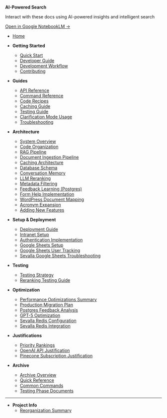 <!-- _sidebar.md -->

<div class="notebooklm-banner">
  <p><strong>AI-Powered Search</strong></p>
  <p>Interact with these docs using AI-powered insights and intelligent search</p>
  <a href="https://notebooklm.google.com/notebook/0a7489c0-3834-4aaf-9f36-68ef3e567699" target="_blank">Open in Google NotebookLM →</a>
</div>

* [Home](documentation/README.md)

* **Getting Started**
  * [Quick Start](documentation/guides/QUICK_START.md)
  * [Developer Guide](documentation/DEVELOPER_GUIDE.md)
  * [Development Workflow](documentation/guides/DEVELOPMENT_WORKFLOW.md)
  * [Contributing](documentation/guides/CONTRIBUTING.md)

* **Guides**
  * [API Reference](documentation/guides/API_REFERENCE.md)
  * [Command Reference](documentation/guides/COMMAND_REFERENCE.md)
  * [Code Recipes](documentation/guides/CODE_RECIPES.md)
  * [Caching Guide](documentation/guides/CACHING_GUIDE.md)
  * [Testing Guide](documentation/guides/TESTING_GUIDE.md)
  * [Clarification Mode Usage](documentation/guides/CLARIFICATION_MODE_USAGE.md)
  * [Troubleshooting](documentation/guides/TROUBLESHOOTING.md)

* **Architecture**
  * [System Overview](documentation/architecture/SYSTEM_OVERVIEW.md)
  * [Code Organization](documentation/architecture/CODE_ORGANIZATION.md)
  * [RAG Pipeline](documentation/architecture/RAG_PIPELINE.md)
  * [Document Ingestion Pipeline](documentation/architecture/DOCUMENT_INGESTION_PIPELINE.md)
  * [Caching Architecture](documentation/architecture/CACHING_ARCHITECTURE.md)
  * [Database Schema](documentation/architecture/DATABASE_SCHEMA.md)
  * [Conversation Memory](documentation/architecture/CONVERSATION_MEMORY.md)
  * [LLM Reranking](documentation/architecture/LLM_RERANKING.md)
  * [Metadata Filtering](documentation/architecture/METADATA_FILTERING.md)
  * [Feedback Learning (Postgres)](documentation/architecture/FEEDBACK_LEARNING_POSTGRES.md)
  * [Form Help Implementation](documentation/architecture/FORM_HELP_IMPLEMENTATION.md)
  * [WordPress Document Mapping](documentation/architecture/WORDPRESS_DOCUMENT_MAPPING.md)
  * [Acronym Expansion](documentation/architecture/ACRONYM_EXPANSION.md)
  * [Adding New Features](documentation/architecture/ADDING_NEW_FEATURES.md)

* **Setup & Deployment**
  * [Deployment Guide](documentation/setup/DEPLOYMENT.md)
  * [Intranet Setup](documentation/setup/INTRANET_SETUP.md)
  * [Authentication Implementation](documentation/setup/AUTH_IMPLEMENTATION.md)
  * [Google Sheets Setup](documentation/setup/GOOGLE_SHEETS_SETUP.md)
  * [Google Sheets User Tracking](documentation/setup/GOOGLE_SHEETS_USER_TRACKING.md)
  * [Sevalla Google Sheets Troubleshooting](documentation/setup/SEVALLA_GOOGLE_SHEETS_TROUBLESHOOTING.md)

* **Testing**
  * [Testing Strategy](documentation/testing/TESTING_STRATEGY.md)
  * [Reranking Testing Guide](documentation/testing/RERANKING_TESTING_GUIDE.md)

* **Optimization**
  * [Performance Optimizations Summary](documentation/optimization/PERFORMANCE_OPTIMIZATIONS_SUMMARY.md)
  * [Production Migration Plan](documentation/optimization/PRODUCTION_MIGRATION_PLAN.md)
  * [Postgres Feedback Analysis](documentation/optimization/POSTGRES_FEEDBACK_ANALYSIS.md)
  * [GPT-5 Optimization](documentation/optimization/GPT5_OPTIMIZATION.md)
  * [Sevalla Redis Configuration](documentation/optimization/SEVALLA_REDIS_CONFIG.md)
  * [Sevalla Redis Integration](documentation/optimization/SEVALLA_REDIS_INTEGRATION.md)

* **Justifications**
  * [Priority Rankings](documentation/justifications/PRIORITY_RANKINGS.md)
  * [OpenAI API Justification](documentation/justifications/OpenAI_API_Justification.md)
  * [Pinecone Subscription Justification](documentation/justifications/Pinecone_Subscription_Justification.md)

* **Archive**
  * [Archive Overview](documentation/archive/README.md)
  * [Quick Reference](documentation/archive/QUICK_REFERENCE.md)
  * [Common Commands](documentation/archive/COMMON_COMMANDS.md)
  * [Testing Phase Documents](documentation/archive/TESTING_PHASES_TIMELINE.md)

---

* **Project Info**
  * [Reorganization Summary](documentation/REORGANIZATION_SUMMARY.md)
